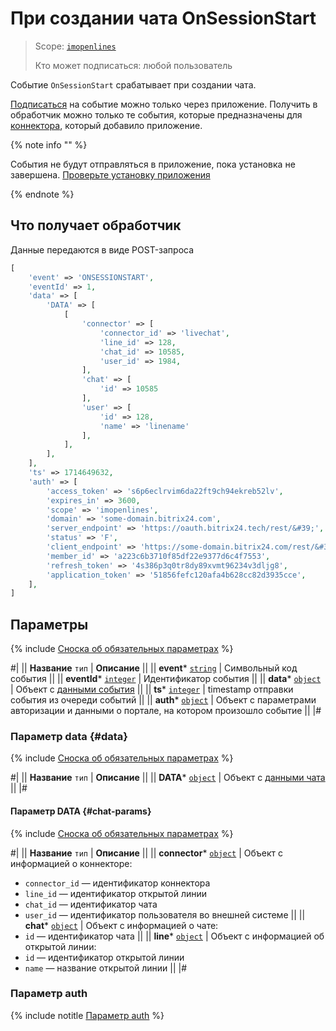 # При создании чата OnSessionStart

> Scope: [`imopenlines`](../../../scopes/permissions.md) 
>
> Кто может подписаться: любой пользователь

Событие `OnSessionStart` срабатывает при создании чата.

[Подписаться](../../../events/event-bind.md) на событие можно только через приложение. Получить в обработчик можно только те события, которые предназначены для [коннектора](../../imconnector/index.md), который добавило приложение.

{% note info "" %}

События не будут отправляться в приложение, пока установка не завершена. [Проверьте установку приложения](../../../../settings/app-installation/installation-finish.md)

{% endnote %}

## Что получает обработчик

Данные передаются в виде POST-запроса

```php
[
    'event' => 'ONSESSIONSTART',
    'eventId' => 1,
    'data' => [
        'DATA' => [
            [
                'connector' => [
                    'connector_id' => 'livechat',
                    'line_id' => 128,
                    'chat_id' => 10585,
                    'user_id' => 1984,
                ],
                'chat' => [
                    'id' => 10585
                ],
                'user' => [
                    'id' => 128,
                    'name' => 'linename'
                ],
            ],
        ],
    ],
    'ts' => 1714649632,
    'auth' => [
        'access_token' => 's6p6eclrvim6da22ft9ch94ekreb52lv',
        'expires_in' => 3600,
        'scope' => 'imopenlines',
        'domain' => 'some-domain.bitrix24.com',
        'server_endpoint' => 'https://oauth.bitrix24.tech/rest/&#39;',
        'status' => 'F',
        'client_endpoint' => 'https://some-domain.bitrix24.com/rest/&#39;',
        'member_id' => 'a223c6b3710f85df22e9377d6c4f7553',
        'refresh_token' => '4s386p3q0tr8dy89xvmt96234v3dljg8',
        'application_token' => '51856fefc120afa4b628cc82d3935cce',
    ],
]
```

## Параметры

{% include [Сноска об обязательных параметрах](../../../../_includes/required.md) %}

#|
|| **Название**
`тип` | **Описание** ||
|| **event***
[`string`](../../../data-types.md) | Символьный код события ||
|| **eventId***
[`integer`](../../../data-types.md) | Идентификатор события ||
|| **data***
[`object`](../../../data-types.md) | Объект с [данными события](#data) ||
|| **ts***
[`integer`](../../../data-types.md) | timestamp отправки события из очереди событий ||
|| **auth***
[`object`](../../../data-types.md) | Объект с параметрами авторизации и данными о портале, на котором произошло событие ||
|#

### Параметр data {#data}

{% include [Сноска об обязательных параметрах](../../../../_includes/required.md) %}

#|
|| **Название**
`тип` | **Описание** ||
|| **DATA***
[`object`](../../../data-types.md) | Объект с [данными чата](#chat-params) ||
|#

#### Параметр DATA {#chat-params}

{% include [Сноска об обязательных параметрах](../../../../_includes/required.md) %}

#|
|| **Название**
`тип` | **Описание** ||
|| **connector***
[`object`](../../../data-types.md) | Объект с информацией о коннекторе:
- `connector_id` — идентификатор коннектора
- `line_id` — идентификатор открытой линии
- `chat_id` — идентификатор чата
- `user_id` — идентификатор пользователя во внешней системе
||
|| **chat***
[`object`](../../../data-types.md) | Объект с информацией о чате:
- `id` — идентификатор чата ||
|| **line***
[`object`](../../../data-types.md) | Объект с информацией об открытой линии:
- `id` — идентификатор открытой линии
- `name` — название открытой линии ||
|#

### Параметр auth

{% include notitle [Параметр auth](../../../../_includes/auth-params-in-events.md) %}
